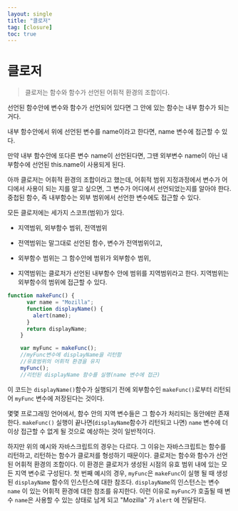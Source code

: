 ```yaml
---
layout: single
title: "클로저"
tag: [closure]
toc: true
---
```




# 클로저

> 클로저는 함수와 함수가 선언된 어휘적 환경의 조합이다.



선언된 함수안에 변수와 함수가 선언되어 있다면 그 안에 있는 함수는 내부 함수가 되는 거다.

내부 함수안에서 위에 선언된 변수를 name이라고 한다면, name 변수에 접근할 수 있다.

만약 내부 함수안에 또다른 변수 name이 선언된다면, 그땐 외부변수 name이 아닌 내부함수에 선언된 this.name이 사용되게 된다.



아까 클로저는 어휘적 환경의 조합이라고 했는데, 어휘적 범위 지정과정에서 변수가 어디에서 사용이 되는 지를 알고 싶으면, 그 변수가 어디에서 선언되었는지를 알아야 한다. 중첩된 함수, 즉 내부함수는 외부 범위에서 선언한 변수에도 접근할 수 있다.

모든 클로저에는 세가지 스코프(범위)가 있다.

- 지역범위, 외부함수 범위, 전역범위

- 전역범위는 말그대로 선언된 함수, 변수가 전역범위이고, 
- 외부함수 범위는 그 함수안에 범위가 외부함수 범위, 
- 지역범위는 클로저가 선언된 내부함수 안에 범위를 지역범위라고 한다. 지역범위는 외부함수의 범위에 접근할 수 있다.



```js
function makeFunc() {
      var name = "Mozilla";
      function displayName() {
        alert(name);
      }
      return displayName;
    }

    var myFunc = makeFunc();
    //myFunc변수에 displayName을 리턴함
    //유효범위의 어휘적 환경을 유지
    myFunc();
    //리턴된 displayName 함수를 실행(name 변수에 접근)
```

이 코드는 `displayName()`함수가 실행되기 전에 외부함수인 `makeFunc()`로부터 리턴되어 `myFunc` 변수에 저장된다는 것이다.

몇몇 프로그래밍 언어에서, 함수 안의 지역 변수들은 그 함수가 처리되는 동안에만 존재한다. `makeFunc()` 실행이 끝나면(`displayName`함수가 리턴되고 나면) `name` 변수에 더 이상 접근할 수 없게 될 것으로 예상하는 것이 일반적이다.

하지만 위의 예시와 자바스크립트의 경우는 다르다. 그 이유는 자바스크립트는 함수를 리턴하고, 리턴하는 함수가 클로저를 형성하기 때문이다. 클로저는 함수와 함수가 선언된 어휘적 환경의 조합이다. 이 환경은 클로저가 생성된 시점의 유효 범위 내에 있는 모든 지역 변수로 구성된다. 첫 번째 예시의 경우, `myFunc`은 `makeFunc`이 실행 될 때 생성된 `displayName` 함수의 인스턴스에 대한 참조다. `displayName`의 인스턴스는 변수 `name` 이 있는 어휘적 환경에 대한 참조를 유지한다. 이런 이유로 `myFunc`가 호출될 때 변수 `name`은 사용할 수 있는 상태로 남게 되고 "Mozilla" 가 `alert` 에 전달된다.
